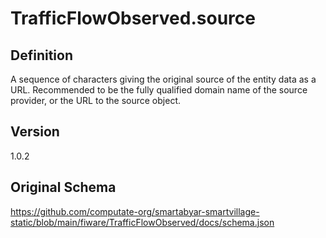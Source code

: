 # TrafficFlowObserved.source

## Definition
A sequence of characters giving the original source of the entity data as a URL. Recommended to be the fully qualified domain name of the source provider, or the URL to the source object.

## Version
1.0.2

## Original Schema
https://github.com/computate-org/smartabyar-smartvillage-static/blob/main/fiware/TrafficFlowObserved/docs/schema.json
